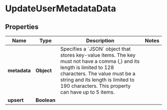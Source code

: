 

# UpdateUserMetadataData


## Properties

| Name | Type | Description | Notes |
|------------ | ------------- | ------------- | -------------|
|**metadata** | **Object** | Specifies a &#x60;JSON&#x60; object that stores key-value items. The key must not have a comma (,) and its length is limited to 128 characters. The value must be a string and its length is limited to 190 characters. This property can have up to 5 items. |  |
|**upsert** | **Boolean** |  |  |



